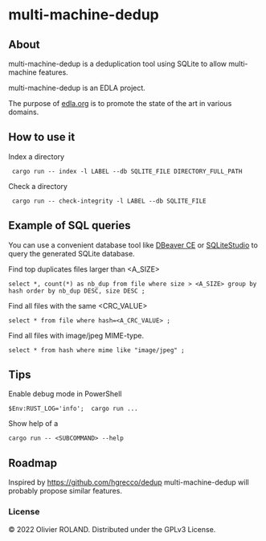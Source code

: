 # multi-machine-dedup

## About ##

multi-machine-dedup is a deduplication tool using SQLite to allow multi-machine features.

multi-machine-dedup is an EDLA project.

The purpose of [edla.org](http://www.edla.org) is to promote the state of the art in various domains.

## How to use it ##

Index a directory
```
 cargo run -- index -l LABEL --db SQLITE_FILE DIRECTORY_FULL_PATH
```

Check a directory
```
 cargo run -- check-integrity -l LABEL --db SQLITE_FILE
```

## Example of SQL queries ##

You can use a convenient database tool like [DBeaver CE](https://dbeaver.io) or [SQLiteStudio](https://sqlitestudio.pl) to query the generated SQLite database.

Find top duplicates files larger than <A_SIZE>
```
select *, count(*) as nb_dup from file where size > <A_SIZE> group by hash order by nb_dup DESC, size DESC ;
```

Find all files with the same <CRC_VALUE>
```
select * from file where hash=<A_CRC_VALUE> ;
```

Find all files with image/jpeg MIME-type.
```
select * from hash where mime like "image/jpeg" ;
```

## Tips ##

Enable debug mode in PowerShell
```
$Env:RUST_LOG='info';  cargo run ...
```

Show help of a <SUBCOMMAND>
```
cargo run -- <SUBCOMMAND> --help
```

## Roadmap ##

Inspired by https://github.com/hgrecco/dedup multi-machine-dedup will probably propose similar features.

### License ###
© 2022 Olivier ROLAND. Distributed under the GPLv3 License.
